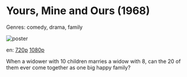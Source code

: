 # Yours, Mine and Ours (1968)

Genres: comedy, drama, family

![poster](http://image.tmdb.org/t/p/w500/y1JOCobaBAPOVlFbf4gIwO5nMyu.jpg)

en:
  [720p](magnet:?xt=urn:btih:72BABEE4BA3E3D217770B139E0B7EFC9902452D9&tr=udp://glotorrents.pw:6969/announce&tr=udp://tracker.opentrackr.org:1337/announce&tr=udp://torrent.gresille.org:80/announce&tr=udp://tracker.openbittorrent.com:80&tr=udp://tracker.coppersurfer.tk:6969&tr=udp://tracker.leechers-paradise.org:6969&tr=udp://p4p.arenabg.ch:1337&tr=udp://tracker.internetwarriors.net:1337)
  [1080p](magnet:?xt=urn:btih:06ED2771C2085DDB7E28F288A666314D85C88095&tr=udp://glotorrents.pw:6969/announce&tr=udp://tracker.opentrackr.org:1337/announce&tr=udp://torrent.gresille.org:80/announce&tr=udp://tracker.openbittorrent.com:80&tr=udp://tracker.coppersurfer.tk:6969&tr=udp://tracker.leechers-paradise.org:6969&tr=udp://p4p.arenabg.ch:1337&tr=udp://tracker.internetwarriors.net:1337)
  


When a widower with 10 children marries a widow with 8, can the 20 of them ever come together as one big happy family?